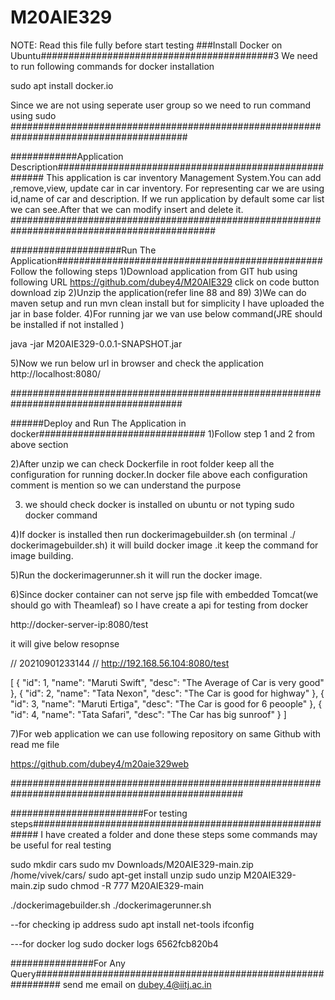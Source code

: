 # M20AIE329
NOTE: Read this file fully before start testing
###Install Docker on Ubuntu##########################################3
We need to run following commands for docker installation

sudo apt install docker.io

Since we are not using seperate user group so we need to run command using sudo
########################################################################################

############Application Description######################################################
This application is car inventory Management System.You can add ,remove,view,
update car in car inventory. For representing car we are using id,name of car
and description.
If we run application by default some car list we can see.After that we can modify 
insert and delete it.
#############################################################################################

####################Run The Application################################################
Follow the following steps 
1)Download application from GIT hub using following URL
https://github.com/dubey4/M20AIE329
click on code button download zip
2)Unzip the application(refer line 88 and 89)
3)We can do maven setup and run mvn clean install but for simplicity I have uploaded the
jar in base folder.
4)For running jar we van use below command(JRE should be installed if not installed )

java -jar M20AIE329-0.0.1-SNAPSHOT.jar

5)Now we run below url in browser and check the application
http://localhost:8080/

#######################################################################################

######Deploy and Run The Application in docker##############################
1)Follow step 1 and 2 from above section

2)After unzip we can check Dockerfile in root folder keep all the configuration for running docker.In docker file above each configuration comment is mention so we can understand the purpose

3) we should check docker is installed on ubuntu or not typing sudo docker command

4)If docker is installed then run dockerimagebuilder.sh (on terminal ./ dockerimagebuilder.sh)
it will build docker image .it keep the command for image building.

5)Run the dockerimagerunner.sh it will run the docker image.

6)Since docker container can not serve jsp file with embedded Tomcat(we should go with Theamleaf) so I have create a api for testing from docker

http://docker-server-ip:8080/test

it will give below resopnse

// 20210901233144
// http://192.168.56.104:8080/test

[
  {
    "id": 1,
    "name": "Maruti Swift",
    "desc": "The Average of Car is very good"
  },
  {
    "id": 2,
    "name": "Tata Nexon",
    "desc": "The Car is good for highway"
  },
  {
    "id": 3,
    "name": "Maruti Ertiga",
    "desc": "The Car is good for 6 peoople"
  },
  {
    "id": 4,
    "name": "Tata Safari",
    "desc": "The Car has big sunroof"
  }
]

7)For web application we can use following repository on same Github with read me file

https://github.com/dubey4/m20aie329web

##################################################################################################

########################For testing steps#########################################################
I have created a folder and done these steps some commands may be useful for real testing

sudo mkdir cars
sudo mv Downloads/M20AIE329-main.zip /home/vivek/cars/
sudo apt-get install unzip
sudo unzip M20AIE329-main.zip
sudo chmod -R 777 M20AIE329-main

./dockerimagebuilder.sh
./dockerimagerunner.sh

--for checking ip address
sudo apt install net-tools
ifconfig

---for docker log
sudo docker logs 6562fcb820b4


###############For Any Query#############################################################
send me email on
dubey.4@iitj.ac.in

